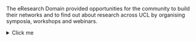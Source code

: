 



The eResearch Domain provided opportunities for the community to build their networks and to find out about research across UCL by organising symposia, workshops and webinars.

<details>
    <summary>Click me</summary>

  ### Events
  1. Launch Event
  2. AI 
     * Baz
     * Qux
  3. Research computing
     
  ### Some Code
  ```js
  function logSomething(something) {
    console.log('Something', something);
  }
  
  </details>
  
   
